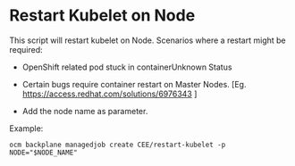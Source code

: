 # Restart Kubelet on Node

This script will restart kubelet on Node. Scenarios where a restart might be required:
- OpenShift related pod stuck in containerUnknown Status
- Certain bugs require container restart on Master Nodes. [Eg. https://access.redhat.com/solutions/6976343 ] 

- Add the node name as parameter.

Example:
```
ocm backplane managedjob create CEE/restart-kubelet -p NODE="$NODE_NAME"
```

